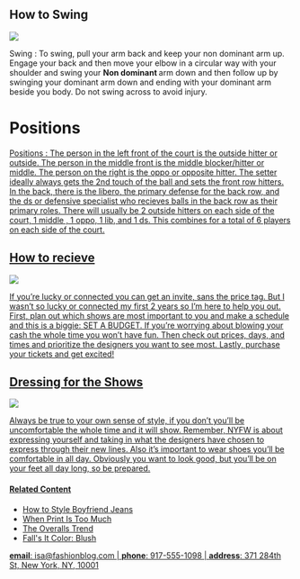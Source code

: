 <!DOCTYPE html>
<html>
 <head>
   <title> How To Play Volleyball </title>
   <body>
    
     
  <h2>How to Swing</h2>
   <a href="#contact"><img src="https://cdn2.picryl.com/photo/2013/05/08/the-air-force-mens-volleyball-team-looks-on-as-senior-f8689f-1024.jpg"></a>
    <p> Swing : To swing, pull your arm back and keep your non dominant arm up. Engage your back and then move your elbow in a circular way with your shoulder and swing your <strong> Non dominant </strong> arm down and then follow up by swinging your dominant arm down and ending with your dominant arm beside you body. Do not swing across to avoid injury. </p>
  <h1>Positions</h1>
    <p><a href="https://en.wikipedia.org/wiki/Volleyball#Strategy" target="_blank"> Positions : The person in the left front of the court is the outside hitter or outside. The person in the middle front is the middle blocker/hitter or middle. The person on the right is the oppo or opposite hitter. The setter ideally always gets the 2nd touch of the ball and sets the front row hitters. In the back, there is the libero, the primary defense for the back row, and the ds or defensive specialist who recieves balls in the back row as their primary roles. There will usually be 2 outside hitters on each side of the court, 1 middle , 1 oppo, 1 lib, and 1 ds. This combines for a total of 6 players on each side of the court.
     <h2>How to recieve</h2>
     <img src="https://content.codecademy.com/courses/learn-html/elements-and-structure/image-two.jpeg">
     <p>If you’re lucky or connected you can get an invite, sans the price tag. But I wasn’t so lucky or connected my first 2 years so I’m here to help you out. First, plan out which shows are most important to you and make a schedule and this is a biggie: SET A BUDGET. If you’re worrying about blowing your cash the whole time you won’t have fun. Then check out prices, days, and times and prioritize the designers you want to see most. Lastly, purchase your tickets and get excited!</p>
     <h2>Dressing for the Shows</h2>
     <img src="https://content.codecademy.com/courses/learn-html/elements-and-structure/image-three.jpeg">
     <p>Always be true to your own sense of style, if you don’t you’ll be uncomfortable the whole time and it will show. Remember, NYFW is about expressing yourself and taking in what the designers have chosen to express through their new lines. Also it’s important to wear shoes you’ll be comfortable in all day. Obviously you want to look good, but you’ll be on your feet all day long, so be prepared.</p>
     <h4>Related Content</h4>
       <ul>
         <li>How to Style Boyfriend Jeans</li>
         <li>When Print Is Too Much</li>
         <li>The Overalls Trend</li>
         <li>Fall's It Color: Blush</li>
       </ul>
       <div id='contact'>
         <p><strong>email</strong>: isa@fashionblog.com | <strong>phone</strong>: 917-555-1098 | <strong>address</strong>: 371 284th St, New York, NY, 10001</p>
       </div>
   </body>
 </head>
</html>
